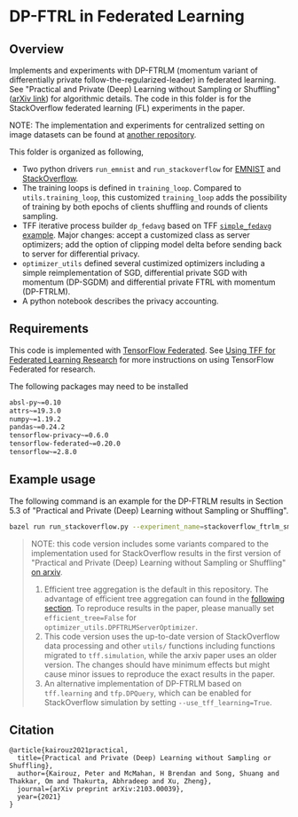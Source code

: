 # DP-FTRL in Federated Learning

## Overview

Implements and experiments with DP-FTRLM (momentum variant of differentially
private follow-the-regularized-leader) in federated learning. See "Practical and
Private (Deep) Learning without Sampling or Shuffling"
([arXiv link](https://arxiv.org/abs/2103.00039)) for algorithmic details. The
code in this folder is for the StackOverflow federated learning (FL) experiments
in the paper.

NOTE: The implementation and experiments for centralized setting on image
datasets can be found at
[another repository](https://github.com/google-research/DP-FTRL).

This folder is organized as following,

*   Two python drivers `run_emnist` and `run_stackoverflow` for
    [EMNIST](https://www.tensorflow.org/federated/api_docs/python/tff/simulation/datasets/emnist)
    and
    [StackOverflow](https://www.tensorflow.org/federated/api_docs/python/tff/simulation/datasets/stackoverflow).
*   The training loops is defined in `training_loop`. Compared to
    `utils.training_loop`, this customized `training_loop` adds the possibility
    of training by both epochs of clients shuffling and rounds of clients
    sampling.
*   TFF iterative process builder `dp_fedavg` based on TFF
    [`simple_fedavg` example](https://github.com/tensorflow/federated/tree/main/tensorflow_federated/examples/simple_fedavg).
    Major changes: accept a customized class as server optimizers; add the
    option of clipping model delta before sending back to server for
    differential privacy.
*   `optimizer_utils` defined several custimized optimizers including a simple
    reimplementation of SGD, differential private SGD with momentum (DP-SGDM)
    and differential private FTRL with momentum (DP-FTRLM).
*   A python notebook describes the privacy accounting.

## Requirements

This code is implemented with
[TensorFlow Federated](https://www.tensorflow.org/federated). See
[Using TFF for Federated Learning Research](https://www.tensorflow.org/federated/tff_for_research)
for more instructions on using TensorFlow Federated for research.

The following packages may need to be installed

<!-- mdformat off (multiple lines of small code piece) -->

```bash
absl-py~=0.10
attrs~=19.3.0
numpy~=1.19.2
pandas~=0.24.2
tensorflow-privacy~=0.6.0
tensorflow-federated~=0.20.0
tensorflow~=2.8.0
```

<!-- mdformat on -->

## Example usage

The following command is an example for the DP-FTRLM results in Section 5.3 of
"Practical and Private (Deep) Learning without Sampling or Shuffling".

```bash
bazel run run_stackoverflow.py --experiment_name=stackoverflow_ftrlm_smalln --server_optimizer=dpftrlm --total_epochs=1 --total_rounds=1600 --client_lr=0.5 --server_lr=3 --clip_norm=1 --noise_multiplier=0.149
```

> NOTE: this code version includes some variants compared to the implementation
> used for StackOverflow results in the first version of "Practical and Private
> (Deep) Learning without Sampling or Shuffling"
> [on arxiv](https://arxiv.org/abs/2103.00039v1).
>
> 1.  Efficient tree aggregation is the default in this repository. The
>     advantage of efficient tree aggregation can found in the
>     [following section](#efficient-tree-aggregation). To reproduce results in
>     the paper, please manually set `efficient_tree=False` for
>     `optimizer_utils.DPFTRLMServerOptimizer`.
> 1.  This code version uses the up-to-date version of StackOverflow data
>     processing and other `utils/` functions including functions migrated to
>     `tff.simulation`, while the arxiv paper uses an older version. The changes
>     should have minimum effects but might cause minor issues to reproduce the
>     exact results in the paper.
> 1.  An alternative implementation of DP-FTRLM based on `tff.learning` and
>     `tfp.DPQuery`, which can be enabled for StackOverflow simulation by
>     setting `--use_tff_learning=True`.

## Citation

```
@article{kairouz2021practical,
  title={Practical and Private (Deep) Learning without Sampling or Shuffling},
  author={Kairouz, Peter and McMahan, H Brendan and Song, Shuang and Thakkar, Om and Thakurta, Abhradeep and Xu, Zheng},
  journal={arXiv preprint arXiv:2103.00039},
  year={2021}
}
```
